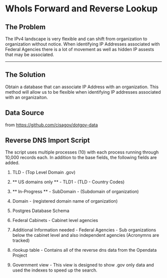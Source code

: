 # WhoIs Forward and Reverse Lookup
## The Problem
The IPv4 landscape is very flexible and can shift from organization to organization without notice. When identifying IP Addresses associated with Federal Agencies there is a lot of movement as well as hidden IP assests that may be associated.

---

## The Solution
Obtain a database that can associate IP Address with an organization. This method will allow us to be flexible when identifying IP addresses associated with an organizaiton.

## Data Source
from https://github.com/cisagov/dotgov-data

## Reverse DNS Import Script


The script uses multiple processes (10) with each process running through 10,000 records each. In addition to the base fields, the following fields are added.

1. TLD - (Top Level Domain .gov)

2. ** US domains only ** - TLD1 - (TLD - Country Codes)

3. ** In-Progress ** - SubDomain - (Subdomain of organization)

4. Domain - (registered domain name of organization)

5. Postgres Database Schema

6. Federal Cabinets - Cabinet level agencies

7. Additional Information needed - Federal Agencies - Sub organizations below the cabinet level and also independent agencies (Acronymns are tracked)

8. rlookup table - Contains all of the reverse dns data from the Opendata Project

9. Government view - This view is designed to show .gov only data and used the indexes to speed up the search.
